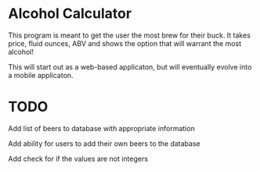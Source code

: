 # Alcohol Calculator

This program is meant to get the user the most brew for their buck. It takes price, fluid ounces, ABV and shows the option that will warrant the most alcohol!

This will start out as a web-based applicaton, but will eventually evolve into a mobile applicaton.

# TODO

Add list of beers to database with appropriate information

Add ability for users to add their own beers to the database

Add check for if the values are not integers